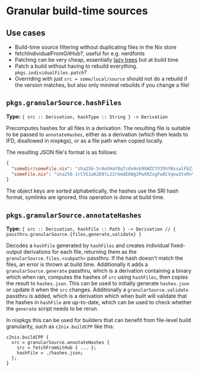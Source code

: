 # Granular build-time sources

## Use cases

- Build-time source filtering without duplicating files in the Nix store
- fetchIndividualFromGitHub?, useful for e.g. nerdfonts
- Patching can be very cheap, essentially [lazy trees](https://github.com/NixOS/nix/pull/6530) but at build time
- Patch a build without having to rebuild everything. `pkgs.individualFiles.patch`?
- Overriding with just `src = some/local/source` should not do a rebuild if the version matches, but also only minimal rebuilds if you change a file!

## `pkgs.granularSource.hashFiles`

**Type:** `{ src :: Derivation, hashType :: String } -> Derivation`

Precomputes hashes for all files in a derivation.
The resulting file is suitable to be passed to `annotateHashes`, either as a derivation (which then leads to IFD, disallowed in nixpkgs), or as a file path when copied locally.

The resulting JSON file's format is as follows:

```json
{
  "someDir/someFile.nix": "sha256-5rAeSHaY8qfcdxHvb9XWZCYX35hYBssalFbZiYjoJV0=",
  "someFile.nix": "sha256-1rCVS1wK2D9lL22rbmdE6Wg2PwXRZxgFw8CVqnw3txM=%"
}
```

The object keys are sorted alphabetically, the hashes use the SRI hash format, symlinks are ignored, this operation is done at build time.

## `pkgs.granularSource.annotateHashes`

**Type:** `{ src :: Derivation, hashFile :: Path } -> Derivation // { passthru.granularSource.{files,generate,validate} }`

Decodes a `hashFile` generated by `hashFiles` and creates individual fixed-output derivations for each file, returning them as the `granularSource.files.<subpath>` passthru.
If the hash doesn't match the files, an error is thrown at build time.
Additionally it adds a `granularSource.generate` passthru, which is a derivation containing a binary which when ran, computes the hashes of `src` using `hashFiles`, then copies the result to `hashes.json`.
This can be used to initially generate `hashes.json` or update it when the `src` changes.
Additionally a `granularSource.validate` passthru is added, which is a derivation which when built will validate that the hashes in `hashFile` are up-to-date, which can be used to check whether the `generate` script needs to be rerun.

In nixpkgs this can be used for builders that can benefit from file-level build granularity, such as `c2nix.buildCPP` like this:

```
c2nix.buildCPP {
  src = granularSource.annotateHashes {
    src = fetchFromGitHub { ... };
    hashFile = ./hashes.json;
  };
}
```











